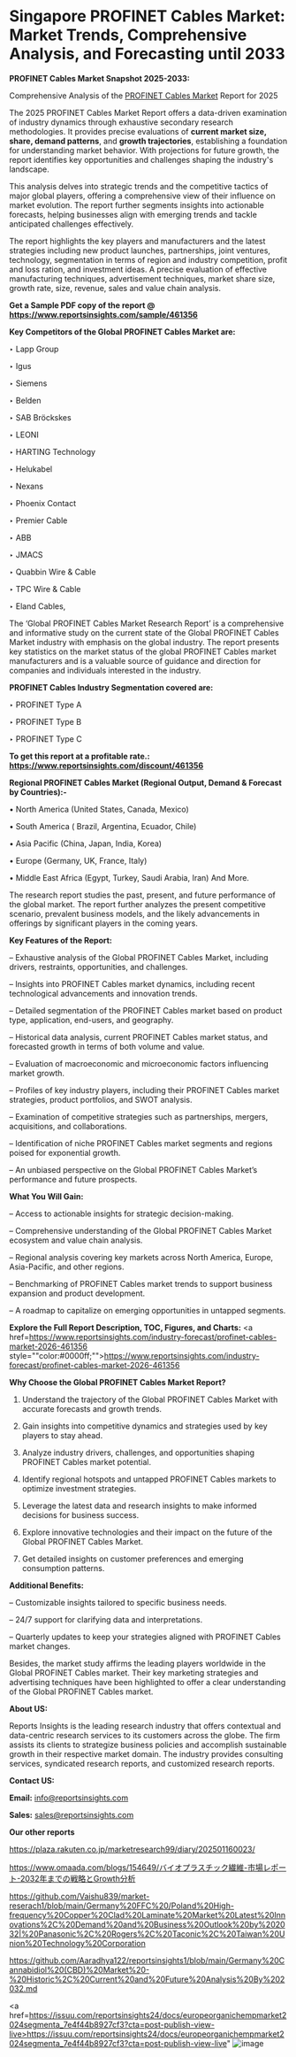 # Singapore PROFINET Cables Market: Market Trends, Comprehensive Analysis, and Forecasting until 2033

<strong>PROFINET Cables Market Snapshot 2025-2033:</strong>

Comprehensive Analysis of the <a href=https://www.reportsinsights.com/sample/461356>PROFINET Cables Market</a> Report for 2025

The 2025 PROFINET Cables Market Report offers a data-driven examination of industry dynamics through exhaustive secondary research methodologies. It provides precise evaluations of <strong>current market size, share, demand patterns</strong>, and <strong>growth trajectories</strong>, establishing a foundation for understanding market behavior. With projections for future growth, the report identifies key opportunities and challenges shaping the industry's landscape.

This analysis delves into strategic trends and the competitive tactics of major global players, offering a comprehensive view of their influence on market evolution. The report further segments insights into actionable forecasts, helping businesses align with emerging trends and tackle anticipated challenges effectively.

The report highlights the key players and manufacturers and the latest strategies including new product launches, partnerships, joint ventures, technology, segmentation in terms of region and industry competition, profit and loss ration, and investment ideas. A precise evaluation of effective manufacturing techniques, advertisement techniques, market share size, growth rate, size, revenue, sales and value chain analysis.

<strong>Get a Sample PDF copy of the report @ <a href=https://www.reportsinsights.com/sample/461356 style=color:#0000ff;>https://www.reportsinsights.com/sample/461356</a></strong>

<strong>Key Competitors of the Global PROFINET Cables Market are:</strong>

‣ Lapp Group

‣ Igus

‣ Siemens

‣ Belden

‣ SAB Bröckskes

‣ LEONI

‣ HARTING Technology

‣ Helukabel

‣ Nexans

‣ Phoenix Contact

‣ Premier Cable

‣ ABB

‣ JMACS

‣ Quabbin Wire & Cable

‣ TPC Wire & Cable

‣ Eland Cables,

The ‘Global PROFINET Cables Market Research Report’ is a comprehensive and informative study on the current state of the Global PROFINET Cables Market industry with emphasis on the global industry. The report presents key statistics on the market status of the global PROFINET Cables market manufacturers and is a valuable source of guidance and direction for companies and individuals interested in the industry.

<strong>PROFINET Cables Industry Segmentation covered are:</strong>

‣ PROFINET Type A

‣ PROFINET Type B

‣ PROFINET Type C

<strong>To get this report at a profitable rate.: <a href=https://www.reportsinsights.com/discount/461356 style=color:#0000ff;>https://www.reportsinsights.com/discount/461356</a></strong>

<strong>Regional PROFINET Cables Market (Regional Output, Demand &amp; Forecast by Countries):-</strong>

• North America (United States, Canada, Mexico)

• South America ( Brazil, Argentina, Ecuador, Chile)

• Asia Pacific (China, Japan, India, Korea)

• Europe (Germany, UK, France, Italy)

• Middle East Africa (Egypt, Turkey, Saudi Arabia, Iran) And More.

The research report studies the past, present, and future performance of the global market. The report further analyzes the present competitive scenario, prevalent business models, and the likely advancements in offerings by significant players in the coming years.

<strong>Key Features of the Report:</strong>

– Exhaustive analysis of the Global PROFINET Cables Market, including drivers, restraints, opportunities, and challenges.

– Insights into PROFINET Cables market dynamics, including recent technological advancements and innovation trends.

– Detailed segmentation of the PROFINET Cables market based on product type, application, end-users, and geography.

– Historical data analysis, current PROFINET Cables market status, and forecasted growth in terms of both volume and value.

– Evaluation of macroeconomic and microeconomic factors influencing market growth.

– Profiles of key industry players, including their PROFINET Cables market strategies, product portfolios, and SWOT analysis.

– Examination of competitive strategies such as partnerships, mergers, acquisitions, and collaborations.

– Identification of niche PROFINET Cables market segments and regions poised for exponential growth.

– An unbiased perspective on the Global PROFINET Cables Market’s performance and future prospects.

<strong>What You Will Gain:</strong>

– Access to actionable insights for strategic decision-making.

– Comprehensive understanding of the Global PROFINET Cables Market ecosystem and value chain analysis.

– Regional analysis covering key markets across North America, Europe, Asia-Pacific, and other regions.

– Benchmarking of PROFINET Cables market trends to support business expansion and product development.

– A roadmap to capitalize on emerging opportunities in untapped segments.

<strong>Explore the Full Report Description, TOC, Figures, and Charts:</strong>
<a href=https://www.reportsinsights.com/industry-forecast/profinet-cables-market-2026-461356 style=""color:#0000ff;"">https://www.reportsinsights.com/industry-forecast/profinet-cables-market-2026-461356</a>

<strong>Why Choose the Global PROFINET Cables Market Report?</strong>

1. Understand the trajectory of the Global PROFINET Cables Market with accurate forecasts and growth trends.

2. Gain insights into competitive dynamics and strategies used by key players to stay ahead.

3. Analyze industry drivers, challenges, and opportunities shaping PROFINET Cables market potential.

4. Identify regional hotspots and untapped PROFINET Cables markets to optimize investment strategies.

5. Leverage the latest data and research insights to make informed decisions for business success.

6. Explore innovative technologies and their impact on the future of the Global PROFINET Cables Market.

7. Get detailed insights on customer preferences and emerging consumption patterns.

<strong>Additional Benefits:</strong>

– Customizable insights tailored to specific business needs.

– 24/7 support for clarifying data and interpretations.

– Quarterly updates to keep your strategies aligned with PROFINET Cables market changes.

Besides, the market study affirms the leading players worldwide in the Global PROFINET Cables market. Their key marketing strategies and advertising techniques have been highlighted to offer a clear understanding of the Global PROFINET Cables market.

<strong><strong>About US</strong>:</strong>

Reports Insights is the leading research industry that offers contextual and data-centric research services to its customers across the globe. The firm assists its clients to strategize business policies and accomplish sustainable growth in their respective market domain. The industry provides consulting services, syndicated research reports, and customized research reports.

<strong>Contact US:</strong>

<p class=><b>Email:</b> <a href=mailto:info@reportsinsights.com>info@reportsinsights.com</a></p>
<p class=><b>Sales:</b> <a href=mailto:sales@reportsinsights.com>sales@reportsinsights.com</a></p>

<strong>Our other reports</strong>

<a href=https://plaza.rakuten.co.jp/marketresearch99/diary/202501160023/>https://plaza.rakuten.co.jp/marketresearch99/diary/202501160023/</a>

<a href=https://www.omaada.com/blogs/154649/バイオプラスチック繊維-市場レポート-2032年までの戦略とGrowth分析>https://www.omaada.com/blogs/154649/バイオプラスチック繊維-市場レポート-2032年までの戦略とGrowth分析</a>

<a href=https://github.com/Vaishu839/market-reserach1/blob/main/Germany%20FFC%20/Poland%20High-frequency%20Copper%20Clad%20Laminate%20Market%20Latest%20Innovations%2C%20Demand%20and%20Business%20Outlook%20by%202032|%20Panasonic%2C%20Rogers%2C%20Taconic%2C%20Taiwan%20Union%20Technology%20Corporation>https://github.com/Vaishu839/market-reserach1/blob/main/Germany%20FFC%20/Poland%20High-frequency%20Copper%20Clad%20Laminate%20Market%20Latest%20Innovations%2C%20Demand%20and%20Business%20Outlook%20by%202032|%20Panasonic%2C%20Rogers%2C%20Taconic%2C%20Taiwan%20Union%20Technology%20Corporation</a>

<a href=https://github.com/Aaradhya122/reportsinsights1/blob/main/Germany%20Cannabidiol%20(CBD)%20Market%20-%20Historic%2C%20Current%20and%20Future%20Analysis%20By%202032.md>https://github.com/Aaradhya122/reportsinsights1/blob/main/Germany%20Cannabidiol%20(CBD)%20Market%20-%20Historic%2C%20Current%20and%20Future%20Analysis%20By%202032.md</a>

<a href=https://issuu.com/reportsinsights24/docs/europeorganichempmarket2024segmenta_7e4f44b8927cf3?cta=post-publish-view-live>https://issuu.com/reportsinsights24/docs/europeorganichempmarket2024segmenta_7e4f44b8927cf3?cta=post-publish-view-live</a>"
![image](https://github.com/user-attachments/assets/eba10409-5855-4a47-93f7-dcc82d0593b8)
